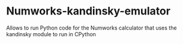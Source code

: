 # Numworks-kandinsky-emulator
Allows to run Python code for the Numworks calculator that uses the kandinsky module to run in CPython
